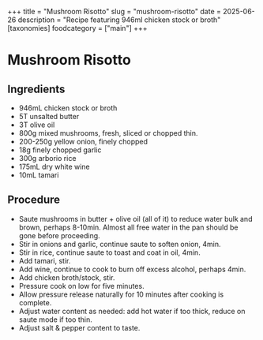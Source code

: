 ﻿+++
title = "Mushroom Risotto"
slug = "mushroom-risotto"
date = 2025-06-26
description = "Recipe featuring 946ml chicken stock or broth"
[taxonomies]
  foodcategory = ["main"]
+++

# Mushroom Risotto

## Ingredients
* 946mL chicken stock or broth
* 5T unsalted butter
* 3T olive oil
* 800g mixed mushrooms, fresh, sliced or chopped thin.
* 200-250g yellow onion, finely chopped
* 18g finely chopped garlic
* 300g arborio rice
* 175mL dry white wine
* 10mL tamari

## Procedure
* Saute mushrooms in butter + olive oil (all of it) to reduce water bulk and brown, perhaps 8-10min. Almost all free water in the pan should be gone before proceeding.
* Stir in onions and garlic, continue saute to soften onion, 4min.
* Stir in rice, continue saute to toast and coat in oil, 4min.
* Add tamari, stir.
* Add wine, continue to cook to burn off excess alcohol, perhaps 4min.
* Add chicken broth/stock, stir.
* Pressure cook on low for five minutes.
* Allow pressure release naturally for 10 minutes after cooking is complete.
* Adjust water content as needed: add hot water if too thick, reduce on saute mode if too thin.
* Adjust salt & pepper content to taste.